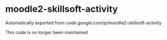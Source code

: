 # moodle2-skillsoft-activity
Automatically exported from code.google.com/p/moodle2-skillsoft-activity

This code is no longer been maintained
